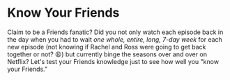 # Know Your Friends
Claim to be a Friends fanatic? Did you not only watch each episode back in the day when you had to wait *<em>one whole, entire, long, 7-day week</em>* for each new episode (not knowing if Rachel and Ross were going to get back together or not? :weary:) but currently binge the seasons over and over on Netflix? Let's test your Friends knowledge just to see how well you "know your Friends." 

